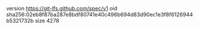 version https://git-lfs.github.com/spec/v1
oid sha256:02eb8f87ba287e8bdf80741e40c496b694d83d90ec1e3f8f6126944b5321732b
size 4278
